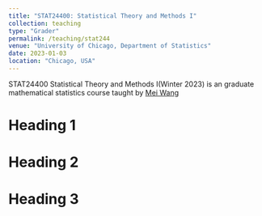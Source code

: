 ```yaml
---
title: "STAT24400: Statistical Theory and Methods I"
collection: teaching
type: "Grader"
permalink: /teaching/stat244
venue: "University of Chicago, Department of Statistics"
date: 2023-01-03
location: "Chicago, USA"
---
```


STAT24400 Statistical Theory and Methods I(Winter 2023) is an graduate mathematical statistics course taught by [Mei Wang]([https://sayidshen.github.io/index.html](https://stat.uchicago.edu/academics/course-info/2022-2023-courses/winter-2023-stat-24400/))

Heading 1
======

Heading 2
======

Heading 3
======
